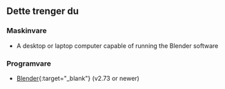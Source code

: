 ## Dette trenger du

### Maskinvare

+ A desktop or laptop computer capable of running the Blender software

### Programvare

+ [Blender](https://www.blender.org/download/){:target="_blank"} (v2.73 or newer)